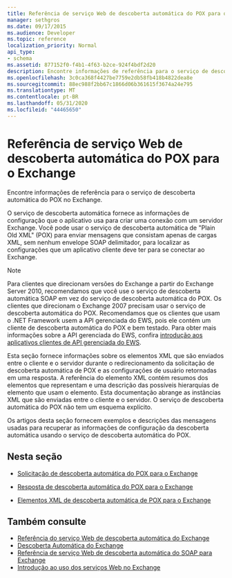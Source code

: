 ```yaml
---
title: Referência de serviço Web de descoberta automática do POX para o Exchange
manager: sethgros
ms.date: 09/17/2015
ms.audience: Developer
ms.topic: reference
localization_priority: Normal
api_type:
- schema
ms.assetid: 877152f0-f4b1-4f63-b2ce-924f4bdf2d20
description: Encontre informações de referência para o serviço de descoberta automática do POX no Exchange.
ms.openlocfilehash: 3c0ca368f4427be7759e2db58fb418b4822dea8e
ms.sourcegitcommit: 88ec988f2bb67c1866d06b361615f3674a24e795
ms.translationtype: MT
ms.contentlocale: pt-BR
ms.lasthandoff: 05/31/2020
ms.locfileid: "44465650"
---
```

# <a name="pox-autodiscover-web-service-reference-for-exchange"></a>Referência de serviço Web de descoberta automática do POX para o Exchange

Encontre informações de referência para o serviço de descoberta automática do POX no Exchange.
  
O serviço de descoberta automática fornece as informações de configuração que o aplicativo usa para criar uma conexão com um servidor Exchange. Você pode usar o serviço de descoberta automática de "Plain Old XML" (POX) para enviar mensagens que consistam apenas de cargas XML, sem nenhum envelope SOAP delimitador, para localizar as configurações que um aplicativo cliente deve ter para se conectar ao Exchange.
  
> [!NOTE]
> Para clientes que direcionam versões do Exchange a partir do Exchange Server 2010, recomendamos que você use o serviço de descoberta automática SOAP em vez do serviço de descoberta automática do POX. Os clientes que direcionam o Exchange 2007 precisam usar o serviço de descoberta automática do POX. Recomendamos que os clientes que usam o .NET Framework usem a API gerenciada do EWS, pois ele contém um cliente de descoberta automática do POX e bem testado. Para obter mais informações sobre a API gerenciada do EWS, confira [introdução aos aplicativos clientes de API gerenciada do EWS](https://msdn.microsoft.com/library/c2267733-6f4f-49e5-9614-1e4a24c3af1a%28Office.15%29.aspx). 
  
Esta seção fornece informações sobre os elementos XML que são enviados entre o cliente e o servidor durante o redirecionamento da solicitação de descoberta automática de POX e as configurações de usuário retornadas em uma resposta. A referência do elemento XML contém resumos dos elementos que representam e uma descrição das possíveis hierarquias de elemento que usam o elemento. Esta documentação abrange as instâncias XML que são enviadas entre o cliente e o servidor. O serviço de descoberta automática do POX não tem um esquema explícito.
  
Os artigos desta seção fornecem exemplos e descrições das mensagens usadas para recuperar as informações de configuração da descoberta automática usando o serviço de descoberta automática do POX. 
  
## <a name="in-this-section"></a>Nesta seção
<a name="bk_InThisSection"> </a>

- [Solicitação de descoberta automática do POX para o Exchange](pox-autodiscover-request-for-exchange.md)
    
- [Resposta de descoberta automática do POX para o Exchange](pox-autodiscover-response-for-exchange.md)
    
- [Elementos XML de descoberta automática de POX para o Exchange](pox-autodiscover-xml-elements-for-exchange.md)
    
## <a name="see-also"></a>Também consulte

- [Referência do serviço Web de descoberta automática do Exchange](autodiscover-web-service-reference-for-exchange.md)
- [Descoberta Automática do Exchange](../exchange-web-services/autodiscover-for-exchange.md)   
- [Referência de serviço Web de descoberta automática do SOAP para Exchange](soap-autodiscover-web-service-reference-for-exchange.md)
- [Introdução ao uso dos serviços Web no Exchange](../exchange-web-services/start-using-web-services-in-exchange.md)
    

